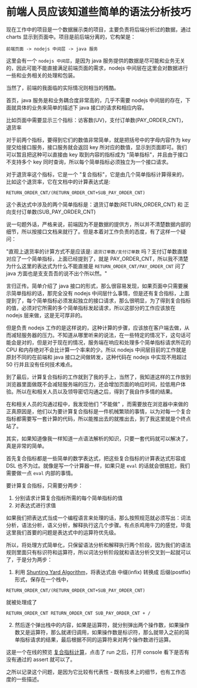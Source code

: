 <!--
{
  "title": "前端人员应该知道些简单的语法分析技巧"
}
-->
# 前端人员应该知道些简单的语法分析技巧

现在工作中的项目是一个数据展示类的项目，主要负责将后端分析过的数据，通过 charts 显示到页面中。项目是前后端分离的，它构架是：

```
前端页面 -> nodejs 中间层 -> java 服务
```

这里会有一个 `nodejs 中间层`，是因为 java 服务提供的数据是尽可能和业务无关的，因此可能不能直接满足前端页面的需求，nodejs 中间层在这里会对数据进行一些和业务相关的处理和包装。

当然了，前端的我面临的实际情况则相当的残酷。

首页，java 服务是和业务耦合度非常高的，几乎不需要 nodejs 中间层的存在，下面就具体的业务来简单的描述下 java 接口的请求和相应内容。

比如页面中需要显示三个指标：访客数(UV)，支付订单数(PAY\_ORDER\_CNT)，退货率

对于前两个指标，要得到它们的数值非常简单，就是把括号中的字母内容作为 key 提交给接口服务，接口服务就会返回 key 所对应的数值，显示到页面即可。我们可以暂且把这种可以直接由 key 取到内容的指标成为 "简单指标"，并且由于接口不支持多个 key 同时查询，所以每个简单指标必须独立为一个接口请求。

对于退货率这个指标，它是一个 "复合指标"，它是由几个简单指标计算得来的，比如这个退货率，它在文档中的计算表达式是:

```
RETURN_ORDER_CNT/(RETURN_ORDER_CNT+SUB_PAY_ORDER_CNT)
```

这个表达式中涉及的两个简单指标是：退货订单数(RETURN\_ORDER\_CNT) 和 正向支付订单数(SUB\_PAY\_ORDER\_CNT)

说一句题外话，严格来说，前端因为不是数据的提供方，所以并不清楚数据内部的细节，所以按接口文档来就行了。但是本着对工作负责的态度，有了这样一个疑问：

"直观上退货率的计算方式不是应该是: `退货订单数/支付订单数` 吗？支付订单数直接对应了一个简单指标，上面已经提到了，就是 PAY\_ORDER\_CNT，所以我不清楚为什么这里的表达式为什么不能直接是 `RETURN_ORDER_CNT/PAY_ORDER_CNT` 问了 java 方面也是支支吾吾的说不出个所以然。"

言归正传。简单介绍了 java 接口的形式，那么很容易发现，如果页面中只需要展示简单指标的话，那完全没有 nodejs 中间层什么事情，但是还有复合指标，上面提到了，每个简单指标必须发起独立的接口请求，那么很明显，为了得到复合指标的值，必须对它所需的多个简单指标发起请求，所以这部分的工作应该放在 nodejs 层来做，这是无可厚非的。

但是负责 nodejs 工作的是这样说的，这种计算的步骤，应该放在客户端去做，从而减轻服务器的压力。不知道从哪里听来的说法，在一些特定的情况下，这句话可能会是对的，但是对于现在的情况，服务端在响应和处理多个简单指标请求所花的 CPU 和内存绝对不会比计算一个率来的少。所以 nodejs 中间层目前的工作就是原封不同的在前端和 java 接口之间做转发，这种代码在 nodejs 中实现不用超过 50 行并且没有任何技术难点。

到了最后，计算复合指标的工作就到了我的手上，当然了，我知道这样的工作放到浏览器里面做既不会减轻服务端的压力，还会增加页面的响应时间，拉低用户体验。所以在和相关人员以及领导密切沟通之后，得到了我自作多情的结果。

在和相关人员的沟通过程中，我发现他们 "不能做" ，而需要放在浏览器中来做的正真原因是，他们以为要计算复合指标是一件机械繁琐的事情，以为对每一个复合指标都需要写一套计算的代码，所以能推出去的就推出去，到了我这里就是个终点站了。

其实，如果知道像我一样知道一点语法解析的知识，只要一套代码就可以解决了，真是非常的简单。

首先复合指标都是一些简单的数学表达式，把这些复合指标的计算表达式形容成 DSL 也不为过。就像是写一个计算器一样，如果只是 `eval` 的话就会很尴尬，我们需要做一点 `eval` 内部的事情。

要计算复合指标，只需要分两步：

1. 分别请求计算复合指标所需的每个简单指标的值
2. 对表达式进行求值

如果我们把表达式当成一个编程语言来处理的话，那么按照规范就必须写出：词法分析，语法分析，语义分析，解释执行这几个步骤。有点杀鸡用牛刀的感觉，毕竟这里我们首要的问题是表达式中的运算符优先级。

所以，将处理方式简单化，只保留语法分析和解释执行两个阶段，因为我们的语法规则里面只有标识符和运算符，所以词法分析阶段就和语法分析交叉到一起就可以了，于是分为两步：

1. 利用 [Shunting Yard Algorithm](https://en.wikipedia.org/wiki/Shunting-yard_algorithm)，将表达式由 中缀(infix) 转换成 后缀(postfix) 形式，保存在一个栈中，

  ```
  RETURN_ORDER_CNT/(RETURN_ORDER_CNT+SUB_PAY_ORDER_CNT)
  ```
  
  就被处理成了 
  
  ```
  RETURN_ORDER_CNT RETURN_ORDER_CNT SUB_PAY_ORDER_CNT + /
  ```
2. 然后逐个弹出栈中的内容，如果是运算符，就分别弹出两个操作数，如果操作数又是运算符，那么就递归调用，如果操作数是标识符，那么就带入之前的简单指标请求的结果，最后根据不同的运算符来对两个操作数进行运算。

这是一个在线的预览 [复合指标计算](https://jsfiddle.net/cr17w07q/)，点击了 run 之后，打开 console 看下是否有没有通过的 assert 就可以了。

之所以记录这个问题，是因为它比较有代表性 - 既有技术上的细节，也有工作态度的一些描述。
